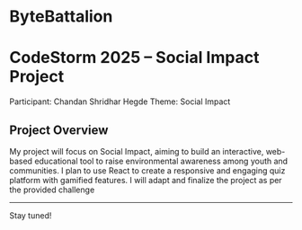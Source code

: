 # ByteBattalion

# CodeStorm 2025 – Social Impact Project

Participant: Chandan Shridhar Hegde
Theme: Social Impact  

## Project Overview
My project will focus on Social Impact, aiming to build an interactive, web-based educational tool to raise environmental awareness among youth and communities. I plan to use React to create a responsive and engaging quiz platform with gamified features. I will adapt and finalize the project as per the provided challenge


---



Stay tuned!


